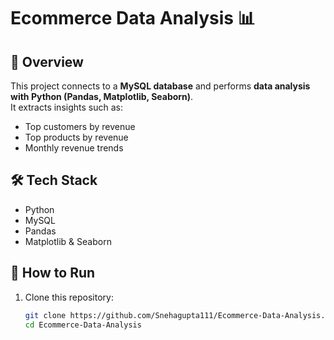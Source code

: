 # Ecommerce Data Analysis 📊

## 📌 Overview
This project connects to a **MySQL database** and performs **data analysis with Python (Pandas, Matplotlib, Seaborn)**.  
It extracts insights such as:
- Top customers by revenue
- Top products by revenue
- Monthly revenue trends

## 🛠️ Tech Stack
- Python  
- MySQL  
- Pandas  
- Matplotlib & Seaborn  

## 🚀 How to Run
1. Clone this repository:
   ```bash
   git clone https://github.com/Snehagupta111/Ecommerce-Data-Analysis.git
   cd Ecommerce-Data-Analysis
